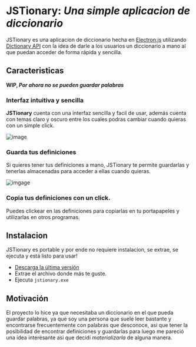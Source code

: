# JSTionary: _Una simple aplicacion de diccionario_

JSTionary es una aplicacion de diccionario hecha en [Electron.js](https://www.electronjs.org/) utilizando [Dictionary API](https://dictionaryapi.dev/) con la idea de darle a los usuarios un diccionario a mano al que puedan acceder de forma rápida y sencilla.

## Caracteristicas

**WIP, _Por ahora no se pueden guardar palabras_**

### Interfaz intuitiva y sencilla

**JSTionary** cuenta con una interfaz sencilla y facil de usar, además cuenta con temas claro y oscuro entre los cuales podras cambiar cuando quieras con un simple click.

![image](https://i.imgur.com/Ne3TMFX.png)

### Guarda tus definiciones

Si quieres tener tus definiciones a mano, JSTionary te permite guardarlas y tenerlas almacenadas para acceder a ellas cuando quieras.

![imgage](https://i.imgur.com/a2RhrkD.gif)

### Copia tus definiciones con un click.
Puedes clickear en las definiciones para copiarlas en tu portapapeles y utilizarlas en otros programas.

## Instalacion

JSTionary es portable y por ende no requiere instalacion, se extrae, se ejecuta y está listo para usar!

 - [Descarga la última versión](https://github.com/iCromix/JSTionary/releases) 
 - Extrae el archivo donde más te guste.
 - Ejecuta `jstionary.exe`

## Motivación

El proyecto lo hice ya que necesitaba un diccionario en el que pueda guardar palabras, ya que soy una persona que suele leer bastante y encontrarse frecuentemente con palabras que desconoce, asi que tener la posibilidad de encontrar definiciones y guardarlas para luego me pareció una idea interesante asi que decidí _materializarla_ de alguna manera.
